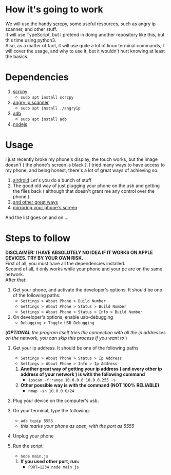 # How it's going to work
We will use the handy [scrcpy](https://github.com/Genymobile/scrcpy), some useful resources, such as angry ip scanner, and other stuff.  
It will use TypeScript, but I pretend in doing another repository like this, but this time using python3.  
Also, as a matter of fact, it will use quite a lot of linux terminal commands, I will cover the usage, and why to use it, but it wouldn't hurt knowing at least the basics.  

# Dependencies
1. [scrcpy](https://github.com/Genymobile/scrcpy)
    * `sudo apt install scrcpy`
1. [angry ip scanner](https://angryip.org/download/#linux)
    * `sudo apt install ./angryip`
1. [adb](https://www.xda-developers.com/install-adb-windows-macos-linux/)
    * `sudo apt install adb`
1. [nodejs](https://nodejs.org/en/)

# Usage
I just recently broke my phone's display, the touch works, but the image doesn't ( the phone's screen is black ). I tried many ways to have access to my phone, and being honest, there's a lot of great ways of achieving so.  
1. [airdroid](web.airdroid.com) Let's you do a bunch of stuff
1. The good old way of just plugging your phone on the usb and getting the files back ( although that doesn't grant me any control over the phone ).
1. [and other great ways](https://www.androidauthority.com/control-android-from-pc-854442/)
1. [mirroring your phone's screen](https://www.howtogeek.com/430466/how-to-mirror-and-control-your-android-phone-on-any-windows-pc/)
  
And the list goes on and on ...

# Steps to follow
**DISCLAIMER: I HAVE ABSOLUTELY NO IDEA IF IT WORKS ON APPLE DEVICES. TRY BY YOUR OWN RISK.**  
First of all, you must have all the dependencies installed.  
Second of all, it only works while your phone and your pc are on the same network.  
After that:
1. Get your phone, and activate the developer's options. It should be one of the following paths:
    * `Settings > About Phone > Build Number`
    * `Settings > About Phone > Status > Build Number`
    * `Settings > About Phone > Status > Info > Build Number`
1. On developer's options, enable usb-debugging
    * `Debugging > Toggle USB Debugging`

(***OPTIONAL*** *the program itself tries the connection with all the ip addresses on the network, you can skip this process if you want to* )
1. Get your ip address. It should be one of the following paths
    * `Settings > About Phone > Status > Ip Address`
    * `Settings > About Phone > Info > Ip Address`

    1. **Another great way of getting your ip address ( and every other ip address of your network ) is with the following command**
        * `ipscan -f:range 10.0.0.0 10.0.0.255 -s`
    1. **Other possible way is with the command (NOT 100% RELIABLE)**
        * `nmap -sn 10.0.0.0/24`
1. Plug your device on the computer's usb.
1. On your terminal, type the following:
    * `adb tcpip 5555`
    * *this marks your phone as open, with the port as 5555*
1. Unplug your phone
1. Run the script
    * `node main.js`
    1. **If you used other port, run:**
        * `PORT=1234 node main.js`